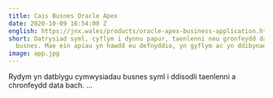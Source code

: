 ```yaml
---
title: Cais Busnes Oracle Apex
date: 2020-10-09 16:54:00 Z
english: https://jnx.wales/products/oracle-apex-business-application.html
short: Datrysiad syml, cyflym i dynnu papur, taenlenni neu gronfeydd data bach o'ch
  busnes. Mae ein apiau yn hawdd eu defnyddio, yn gyflym ac yn ddibynadwy.
image: app.jpg
---
```


Rydym yn datblygu cymwysiadau busnes syml i ddisodli taenlenni a chronfeydd data bach.
...